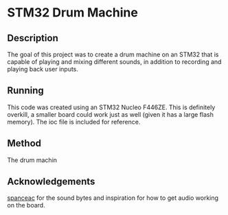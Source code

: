 # STM32 Drum Machine

## Description
The goal of this project was to create a drum machine on an STM32 that is capable of playing and mixing different sounds, in addition to recording and playing back user inputs.

## Running
This code was created using an STM32 Nucleo F446ZE. This is definitely overkill, a smaller board could work just as well (given it has a large flash memory). The ioc file is included for reference.

## Method
The drum machin

## Acknowledgements
[spanceac](https://github.com/spanceac) for the sound bytes and inspiration for how to get audio working on the board.
